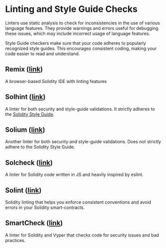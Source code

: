 # Linting and Style Guide Checks
Linters use static analysis to check for inconsistencies in the use of various language features.
They provide warnings and errors useful for debugging these issues, which may include incorrect usage of language features.

Style Guide checkers make sure that your code adheres to popularly recognized style guides.
This encourages consistent coding, making your code easier to read and understand.

## Remix ([link](https://remix.ethereum.org/))
A browser-based Solidity IDE with linting features

## Solhint ([link](https://github.com/protofire/solhint))
A linter for both security and style-guide validations. It strictly adheres to the [Solidity Style Guide](https://solidity.readthedocs.io/en/latest/style-guide.html).

## Solium ([link](https://github.com/duaraghav8/Solium))
Another linter for both security and style-guide validations. Does not strictly adhere to the Solidity Style Guide.

## Solcheck ([link](https://github.com/federicobond/solcheck))
A linter for Solidity code written in JS and heavily inspired by eslint.

## Solint ([link](https://github.com/weifund/solint))
Solidity linting that helps you enforce consistent conventions and avoid errors in your Solidity smart-contracts.

## SmartCheck ([link](https://tool.smartdec.net/))
A linter for Solidity and Vyper that checks code for security issues and bad practices.
